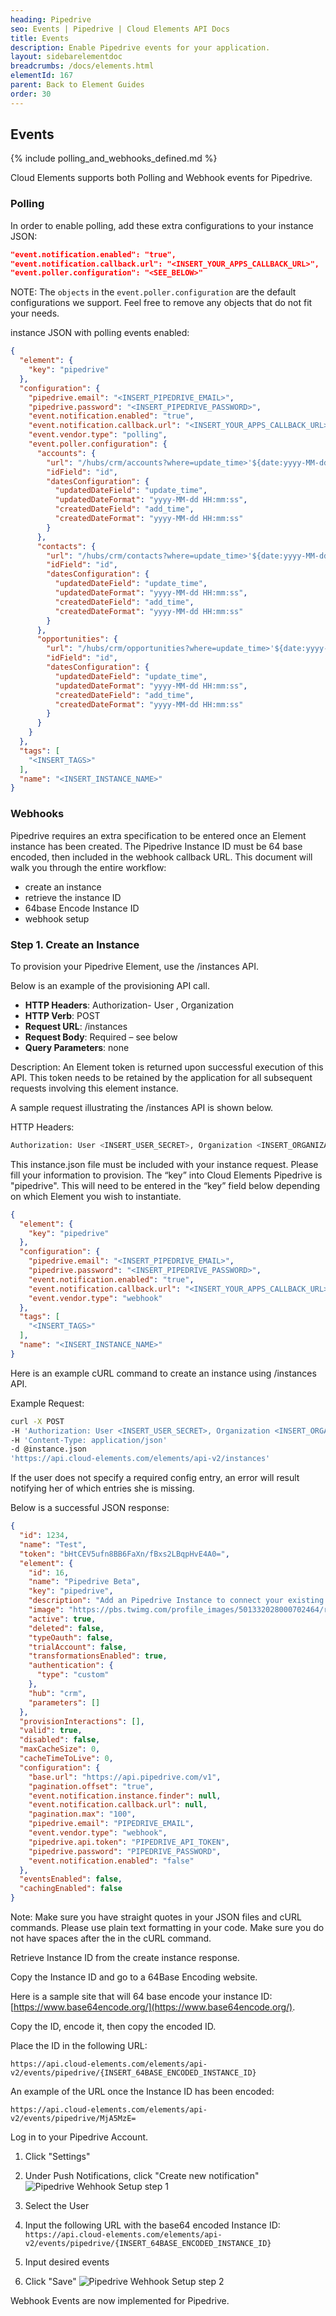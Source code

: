 ```yaml
---
heading: Pipedrive
seo: Events | Pipedrive | Cloud Elements API Docs
title: Events
description: Enable Pipedrive events for your application.
layout: sidebarelementdoc
breadcrumbs: /docs/elements.html
elementId: 167
parent: Back to Element Guides
order: 30
---
```


## Events

{% include polling_and_webhooks_defined.md %}

Cloud Elements supports both Polling and Webhook events for Pipedrive.

### Polling

In order to enable polling, add these extra configurations to your instance JSON:

```JSON
"event.notification.enabled": "true",
"event.notification.callback.url": "<INSERT_YOUR_APPS_CALLBACK_URL>",
"event.poller.configuration": "<SEE_BELOW>"
```

NOTE: The `objects` in the `event.poller.configuration` are the default configurations we support.  Feel free to remove any objects that do not fit your needs.

instance JSON with polling events enabled:

```json
{
  "element": {
    "key": "pipedrive"
  },
  "configuration": {
    "pipedrive.email": "<INSERT_PIPEDRIVE_EMAIL>",
    "pipedrive.password": "<INSERT_PIPEDRIVE_PASSWORD>",
    "event.notification.enabled": "true",
    "event.notification.callback.url": "<INSERT_YOUR_APPS_CALLBACK_URL>",
    "event.vendor.type": "polling",
    "event.poller.configuration": {
      "accounts": {
        "url": "/hubs/crm/accounts?where=update_time>'${date:yyyy-MM-dd HH:mm:ss}'",
        "idField": "id",
        "datesConfiguration": {
          "updatedDateField": "update_time",
          "updatedDateFormat": "yyyy-MM-dd HH:mm:ss",
          "createdDateField": "add_time",
          "createdDateFormat": "yyyy-MM-dd HH:mm:ss"
        }
      },
      "contacts": {
        "url": "/hubs/crm/contacts?where=update_time>'${date:yyyy-MM-dd HH:mm:ss}'",
        "idField": "id",
        "datesConfiguration": {
          "updatedDateField": "update_time",
          "updatedDateFormat": "yyyy-MM-dd HH:mm:ss",
          "createdDateField": "add_time",
          "createdDateFormat": "yyyy-MM-dd HH:mm:ss"
        }
      },
      "opportunities": {
        "url": "/hubs/crm/opportunities?where=update_time>'${date:yyyy-MM-dd HH:mm:ss}'",
        "idField": "id",
        "datesConfiguration": {
          "updatedDateField": "update_time",
          "updatedDateFormat": "yyyy-MM-dd HH:mm:ss",
          "createdDateField": "add_time",
          "createdDateFormat": "yyyy-MM-dd HH:mm:ss"
        }
      }
    }
  },
  "tags": [
    "<INSERT_TAGS>"
  ],
  "name": "<INSERT_INSTANCE_NAME>"
}
```

### Webhooks

Pipedrive requires an extra specification to be entered once an Element instance has been created. The Pipedrive Instance ID must be 64 base encoded, then included in the webhook callback URL. This document will walk you through the entire workflow:

* create an instance
* retrieve the instance ID
* 64base Encode Instance ID
* webhook setup

### Step 1. Create an Instance

To provision your Pipedrive Element, use the /instances API.

Below is an example of the provisioning API call.

* __HTTP Headers__: Authorization- User <user secret>, Organization <organization secret>
* __HTTP Verb__: POST
* __Request URL__: /instances
* __Request Body__: Required – see below
* __Query Parameters__: none

Description: An Element token is returned upon successful execution of this API. This token needs to be retained by the application for all subsequent requests involving this element instance.

A sample request illustrating the /instances API is shown below.

HTTP Headers:

```bash
Authorization: User <INSERT_USER_SECRET>, Organization <INSERT_ORGANIZATION_SECRET>

```
This instance.json file must be included with your instance request.  Please fill your information to provision.  The “key” into Cloud Elements Pipedrive is "pipedrive".  This will need to be entered in the “key” field below depending on which Element you wish to instantiate.

```json
{
  "element": {
    "key": "pipedrive"
  },
  "configuration": {
    "pipedrive.email": "<INSERT_PIPEDRIVE_EMAIL>",
    "pipedrive.password": "<INSERT_PIPEDRIVE_PASSWORD>",
    "event.notification.enabled": "true",
    "event.notification.callback.url": "<INSERT_YOUR_APPS_CALLBACK_URL>",
    "event.vendor.type": "webhook"
  },
  "tags": [
    "<INSERT_TAGS>"
  ],
  "name": "<INSERT_INSTANCE_NAME>"
}
```

Here is an example cURL command to create an instance using /instances API.

Example Request:

```bash
curl -X POST
-H 'Authorization: User <INSERT_USER_SECRET>, Organization <INSERT_ORGANIZATION_SECRET>'
-H 'Content-Type: application/json'
-d @instance.json
'https://api.cloud-elements.com/elements/api-v2/instances'
```

If the user does not specify a required config entry, an error will result notifying her of which entries she is missing.

Below is a successful JSON response:

```json
{
  "id": 1234,
  "name": "Test",
  "token": "bHtCEV5ufn8BB6FaXn/fBxs2LBqpHvE4A0=",
  "element": {
    "id": 16,
    "name": "Pipedrive Beta",
    "key": "pipedrive",
    "description": "Add an Pipedrive Instance to connect your existing Pipedrive account to the CRM Hub, allowing you to manage contacts, accounts, opportunities etc. across multiple CRM Elements. You will need your Pipedrive account information to add an instance.",
    "image": "https://pbs.twimg.com/profile_images/501332028000702464/rDOcFppt.png",
    "active": true,
    "deleted": false,
    "typeOauth": false,
    "trialAccount": false,
    "transformationsEnabled": true,
    "authentication": {
      "type": "custom"
    },
    "hub": "crm",
    "parameters": []
  },
  "provisionInteractions": [],
  "valid": true,
  "disabled": false,
  "maxCacheSize": 0,
  "cacheTimeToLive": 0,
  "configuration": {
    "base.url": "https://api.pipedrive.com/v1",
    "pagination.offset": "true",
    "event.notification.instance.finder": null,
    "event.notification.callback.url": null,
    "pagination.max": "100",
    "pipedrive.email": "PIPEDRIVE_EMAIL",
    "event.vendor.type": "webhook",
    "pipedrive.api.token": "PIPEDRIVE_API_TOKEN",
    "pipedrive.password": "PIPEDRIVE_PASSWORD",
    "event.notification.enabled": "false"
  },
  "eventsEnabled": false,
  "cachingEnabled": false
}
```

Note:  Make sure you have straight quotes in your JSON files and cURL commands.  Please use plain text formatting in your code.  Make sure you do not have spaces after the in the cURL command.

Retrieve Instance ID from the create instance response.

Copy the Instance ID and go to a 64Base Encoding website.

Here is a sample site that will 64 base encode your instance ID: [https://www.base64encode.org/](https://www.base64encode.org/).

Copy the ID, encode it, then copy the encoded ID.

Place the ID in the following URL:

`https://api.cloud-elements.com/elements/api-v2/events/pipedrive/{INSERT_64BASE_ENCODED_INSTANCE_ID}`

An example of the URL once the Instance ID has been encoded:

`https://api.cloud-elements.com/elements/api-v2/events/pipedrive/MjA5MzE=`

Log in to your Pipedrive Account.

1. Click "Settings"

2. Under Push Notifications, click "Create new notification"
![Pipedrive Wehhook Setup step 1](http://cloud-elements.com/wp-content/uploads/2016/05/PipedriveWebhooks1.png)

3. Select the User

4. Input the following URL with the base64 encoded Instance ID: `https://api.cloud-elements.com/elements/api-v2/events/pipedrive/{INSERT_64BASE_ENCODED_INSTANCE_ID}`

5. Input desired events

6. Click "Save"
![Pipedrive Wehhook Setup step 2](http://cloud-elements.com/wp-content/uploads/2016/05/PipedriveWebhooks2.png)

Webhook Events are now implemented for Pipedrive.
